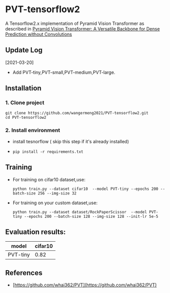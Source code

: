 
# PVT-tensorflow2
A Tensorflow2.x implementation of Pyramid Vision Transformer as described in [Pyramid Vision Transformer: A Versatile Backbone for Dense Prediction without Convolutions](https://arxiv.org/abs/2102.12122)

## Update Log
[2021-03-20] 
* Add PVT-tiny,PVT-small,PVT-medium,PVT-large. 

## Installation
###  1. Clone project
  ``` 
  git clone https://github.com/wangermeng2021/PVT-tensorflow2.git
  cd PVT-tensorflow2
  ```

###   2. Install environment
* install tesnorflow ( skip this step if it's already installed)
*     pip install -r requirements.txt

## Training
* For training on cifar10 dataset,use:
  ```
  python train.py --dataset cifar10  --model PVT-tiny --epochs 200 --batch-size 256 --img-size 32
  ```
* For training on your custom dataset,use:
  ```
  python train.py --dataset dataset/RockPaperScissor  --model PVT-tiny --epochs 200 --batch-size 128 --img-size 128 --init-lr 5e-5
  ```
## Evaluation results:

| model                  |  cifar10  |
|------------------------|-----------|
| PVT-tiny               |  0.82     |


## References
* [https://github.com/whai362/PVT](https://github.com/whai362/PVT)
